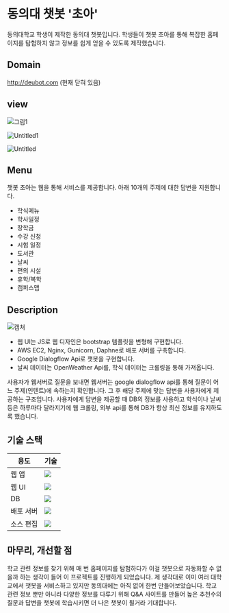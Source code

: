 # 동의대 챗봇 '초아'
동의대학교 학생이 제작한 동의대 챗봇입니다. 학생들이 챗봇 초아를 통해 복잡한 홈페이지를 탐험하지 않고 정보를 쉽게 얻을 수 있도록 제작했습니다.

## Domain
http://deubot.com (현재 닫혀 있음)

## view
![그림1](https://github.com/gunjoon98/deu-chatbot/assets/48176143/fb96d74b-a4ba-4b2a-b719-baf17520d0be)


![Untitled1](https://github.com/gunjoon98/deu-chatbot/assets/48176143/1bb8a4a4-f79f-4921-bf8c-e597b521011a)


![Untitled](https://github.com/gunjoon98/deu-chatbot/assets/48176143/b6bbf291-6e01-4f0a-a2fc-e3ac02f9bb79)


## Menu
챗봇 초아는 웹을 통해 서비스를 제공합니다. 아래 10개의 주제에 대한 답변을 지원합니다.

+ 학식메뉴
+ 학사일정
+ 장학금
+ 수강 신청
+ 시험 일정
+ 도서관
+ 날씨
+ 편의 시설
+ 휴학/복학
+ 캠퍼스맵

## Description
![캡처](https://user-images.githubusercontent.com/48176143/192128304-99cd3c37-682a-4d1b-8153-183d1b93f490.PNG)

+ 웹 UI는 JS로 웹 디자인은 bootstrap 템플릿을 변형해 구현합니다.
+ AWS EC2, Nginx, Gunicorn, Daphne로 배포 서버를 구축합니다.
+ Google Dialogflow Api로 챗봇을 구현합니다.
+ 날씨 데이터는 OpenWeather Api를, 학식 데이터는 크롤링을 통해 가져옵니다.

사용자가 웹서버로 질문을 보내면 웹서버는 google dialogflow api를 통해 질문이 어느 주제(인텐트)에 속하는지 확인합니다. 그 후 해당 주제에 맞는 답변을 사용자에게
제공하는 구조입니다. 사용자에게 답변을 제공할 때 DB의 정보를 사용하고 학식이나 날씨 등은 하루마다 달라지기에 웹 크롤링, 외부 api를 통해 DB가 항상 최신 정보를 
유지하도록 했습니다.

## 기술 스택
|용도|기술|
|---|---|
|웹 앱|<img src="https://img.shields.io/badge/Django-092E20?style=flat&logo=django&logoColor=white"/>|
|웹 UI|<img src="https://img.shields.io/badge/Bootstrap-7952B3?style=flat&logo=bootstrap&logoColor=white"/>|
|DB|<img src="https://img.shields.io/badge/MySQL-4479A1?style=flat&logo=mysql&logoColor=white"/>|
|배포 서버|<img src="https://img.shields.io/badge/Amazon AWS-232F3E?style=flat&logo=Amazon AWS&logoColor=white"/>|
|소스 편집|<img src="https://img.shields.io/badge/Visual Studio Code-007ACC?style=flat&logo=visual studio code&logoColor=white"/>|

## 마무리, 개선할 점
학교 관련 정보를 찾기 위해 매 번 홈페이지를 탐험하다가 이걸 챗봇으로 자동화할 수 없을까 하는 생각이 들어 이 프로젝트를 진행하게 되었습니다. 제 생각대로 이미 여러 대학교에서 챗봇을 서비스하고 있지만 동의대에는 아직 없어 한번 만들어보았습니다. 학교 관련 정보 뿐만 아니라 다양한 정보를 다루기 위해 Q&A 사이트를 만들어 높은 추천수의 질문과 답변을 챗봇에 학습시키면 더 나은 챗봇이 될거라 기대합니다. 







